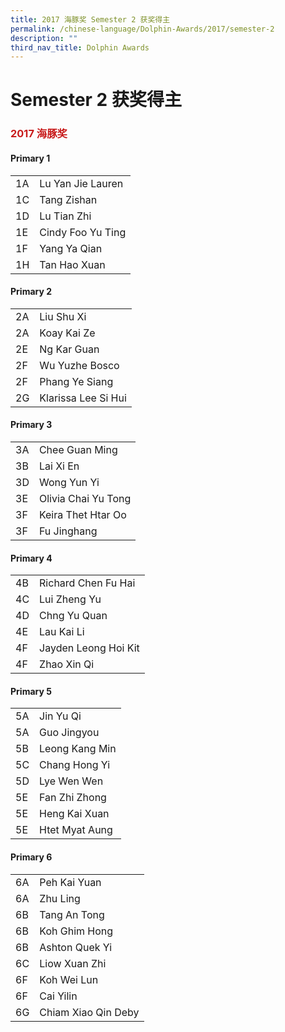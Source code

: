 ```yaml
---
title: 2017 海豚奖 Semester 2 获奖得主
permalink: /chinese-language/Dolphin-Awards/2017/semester-2
description: ""
third_nav_title: Dolphin Awards
---
```

Semester 2 获奖得主
===============

### <span style = "color: #c81b1b"> <b>2017 海豚奖</b> </span>

#### Primary 1

|    |                   |
|----|-------------------|
| 1A | Lu Yan Jie Lauren |
| 1C | Tang Zishan       |
| 1D | Lu Tian Zhi       |
| 1E | Cindy Foo Yu Ting |
| 1F | Yang Ya Qian      |
| 1H | Tan Hao Xuan      |

#### Primary 2

|    |                      |
|----|----------------------|
| 2A | Liu Shu Xi           |
| 2A | Koay Kai Ze          |
| 2E | Ng Kar Guan          |
| 2F | Wu Yuzhe Bosco       |
| 2F | Phang Ye Siang       |
| 2G | Klarissa Lee Si Hui  |

#### Primary 3

|    |                     |
|----|---------------------|
| 3A | Chee Guan Ming      |
| 3B | Lai Xi En           |
| 3D | Wong Yun Yi         |
| 3E | Olivia Chai Yu Tong |
| 3F | Keira Thet Htar Oo  |
| 3F | Fu Jinghang         |

#### Primary 4

|    |                       |
|----|-----------------------|
| 4B | Richard Chen Fu Hai   |
| 4C | Lui Zheng Yu          |
| 4D | Chng Yu Quan          |
| 4E | Lau Kai Li            |
| 4F | Jayden Leong Hoi Kit  |
| 4F | Zhao Xin Qi           |

#### Primary 5

|    |                |
|----|----------------|
| 5A | Jin Yu Qi      |
| 5A | Guo Jingyou    |
| 5B | Leong Kang Min |
| 5C | Chang Hong Yi  |
| 5D | Lye Wen Wen    |
| 5E | Fan Zhi Zhong  |
| 5E | Heng Kai Xuan  |
| 5E | Htet Myat Aung |

#### Primary 6

|    |                      |
|----|----------------------|
| 6A | Peh Kai Yuan         |
| 6A | Zhu Ling             |
| 6B | Tang An Tong         |
| 6B | Koh Ghim Hong        |
| 6B | Ashton Quek Yi       |
| 6C | Liow Xuan Zhi        |
| 6F | Koh Wei Lun          |
| 6F | Cai Yilin            |
| 6G | Chiam Xiao Qin Deby  |
